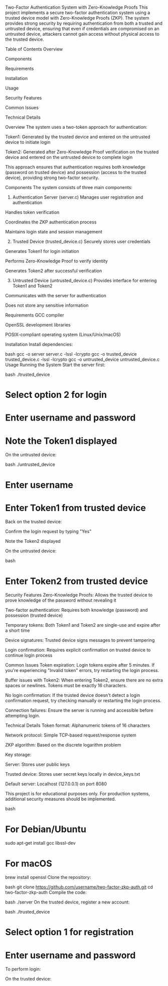 Two-Factor Authentication System with Zero-Knowledge Proofs
This project implements a secure two-factor authentication system using a trusted device model with Zero-Knowledge Proofs (ZKP). The system provides strong security by requiring authentication from both a trusted and untrusted device, ensuring that even if credentials are compromised on an untrusted device, attackers cannot gain access without physical access to the trusted device.

Table of Contents
Overview

Components

Requirements

Installation

Usage

Security Features

Common Issues

Technical Details

Overview
The system uses a two-token approach for authentication:

Token1: Generated by the trusted device and entered on the untrusted device to initiate login

Token2: Generated after Zero-Knowledge Proof verification on the trusted device and entered on the untrusted device to complete login

This approach ensures that authentication requires both knowledge (password on trusted device) and possession (access to the trusted device), providing strong two-factor security.

Components
The system consists of three main components:

1. Authentication Server (server.c)
Manages user registration and authentication

Handles token verification

Coordinates the ZKP authentication process

Maintains login state and session management

2. Trusted Device (trusted_device.c)
Securely stores user credentials

Generates Token1 for login initiation

Performs Zero-Knowledge Proof to verify identity

Generates Token2 after successful verification

3. Untrusted Device (untrusted_device.c)
Provides interface for entering Token1 and Token2

Communicates with the server for authentication

Does not store any sensitive information

Requirements
GCC compiler

OpenSSL development libraries

POSIX-compliant operating system (Linux/Unix/macOS)

Installation
Install dependencies:

bash
gcc -o server server.c -lssl -lcrypto
gcc -o trusted_device trusted_device.c -lssl -lcrypto
gcc -o untrusted_device untrusted_device.c
Usage
Running the System
Start the server first:

bash
./trusted_device
# Select option 2 for login
# Enter username and password
# Note the Token1 displayed
On the untrusted device:

bash
./untrusted_device
# Enter username
# Enter Token1 from trusted device
Back on the trusted device:

Confirm the login request by typing "Yes"

Note the Token2 displayed

On the untrusted device:

bash
# Enter Token2 from trusted device
Security Features
Zero-Knowledge Proofs: Allows the trusted device to prove knowledge of the password without revealing it

Two-factor authentication: Requires both knowledge (password) and possession (trusted device)

Temporary tokens: Both Token1 and Token2 are single-use and expire after a short time

Device signatures: Trusted device signs messages to prevent tampering

Login confirmation: Requires explicit confirmation on trusted device to continue login process

Common Issues
Token expiration: Login tokens expire after 5 minutes. If you're experiencing "Invalid token" errors, try restarting the login process.

Buffer issues with Token2: When entering Token2, ensure there are no extra spaces or newlines. Tokens must be exactly 16 characters.

No login confirmation: If the trusted device doesn't detect a login confirmation request, try checking manually or restarting the login process.

Connection failures: Ensure the server is running and accessible before attempting login.

Technical Details
Token format: Alphanumeric tokens of 16 characters

Network protocol: Simple TCP-based request/response system

ZKP algorithm: Based on the discrete logarithm problem

Key storage:

Server: Stores user public keys

Trusted device: Stores user secret keys locally in device_keys.txt

Default server: Localhost (127.0.0.1) on port 8080

This project is for educational purposes only. For production systems, additional security measures should be implemented.

bash
# For Debian/Ubuntu
sudo apt-get install gcc libssl-dev

# For macOS
brew install openssl
Clone the repository:

bash
git clone https://github.com/username/two-factor-zkp-auth.git
cd two-factor-zkp-auth
Compile the code:

bash
./server
On the trusted device, register a new account:

bash
./trusted_device
# Select option 1 for registration
# Enter username and password
To perform login:

On the trusted device:
